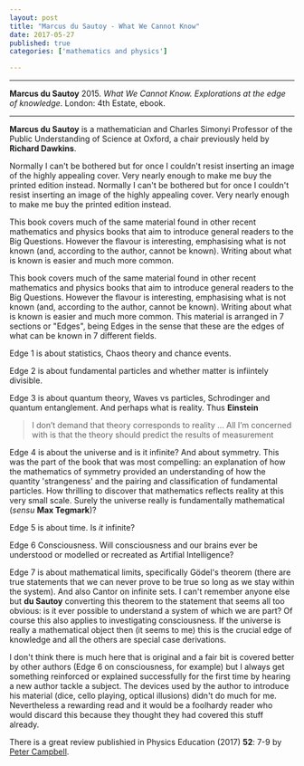 ```yaml
---
layout: post
title: "Marcus du Sautoy - What We Cannot Know"
date: 2017-05-27
published: true
categories: ['mathematics and physics']

---
```



***
<b>Marcus du Sautoy</b> 2015. _What We Cannot Know. Explorations at the edge of knowledge_. London: 4th Estate, ebook.

***
**Marcus du Sautoy** is a mathematician and Charles Simonyi Professor of the Public Understanding of Science at Oxford, a chair previously held by **Richard Dawkins**.  

Normally I can't be bothered but for once I couldn't resist inserting an image of the highly appealing cover. Very nearly enough to make me buy the printed edition instead.   Normally I can't be bothered but for once I couldn't resist inserting an image of the highly appealing cover. Very nearly enough to make me buy the printed edition instead.  

This book covers much of the same material found in other recent mathematics and physics books that aim to introduce general readers to the Big Questions.  However the flavour is interesting, emphasising what is not known (and, according to the author, cannot be known).    Writing about what is known is easier and much more common.  <img align="right" src="https://images-na.ssl-images-amazon.com/images/I/41v3t0t8fPL._SX323_BO1,204,203,200_.jpg" alt="">

 This book covers much of the same material found in other recent mathematics and physics books that aim to introduce general readers to the Big Questions.  However the flavour is interesting, emphasising what is not known (and, according to the author, cannot be known).    Writing about what is known is easier and much more common. 
This material is arranged in 7 sections or "Edges", being Edges in the sense that these are the edges of what can be known in 7 different fields.  

Edge 1 is about statistics, Chaos theory and chance events.  

Edge 2 is about fundamental particles and whether matter is infiintely divisible.  

Edge 3 is about quantum theory, Waves vs particles, Schrodinger and quantum entanglement. And perhaps what is reality.  Thus **Einstein**
> I don’t demand that theory corresponds to reality ... All I’m concerned with is that the theory should predict the results of measurement  
 

Edge 4 is about the universe and is it infinite?  And about symmetry.  This was the part of the book that was most compelling: an explanation of how the mathematics of symmetry provided an understanding of how the quantity 'strangeness' and the pairing and classification of fundamental particles.  How  thrilling to discover that mathematics reflects reality at this very small scale. Surely the universe really is fundamentally mathematical (_sensu_ **Max Tegmark**)?

Edge 5 is about time.  Is _it_ infinite?

Edge 6 Consciousness.  Will consciousness and our brains ever be understood or modelled or recreated as Artifial Intelligence?

Edge 7 is about mathematical limits, specifically Gödel's theorem (there are true statements that we can never prove to be true so long as we stay within the system).  And also Cantor on infinite sets.  I can't remember anyone else but **du Sautoy** converting this theorem to the statement that seems all too obvious: is it ever possible to understand a system of which we are part?  Of course this also applies to investigating consciousness.  If the universe is really a mathematical object then (it seems to me) this is the crucial edge of knowledge and all the others are special case derivations.  

I don't think there is much here that is original and a fair bit is covered better by other authors (Edge 6 on consciousness, for example) but I always get something reinforced or explained successfully for the first time by hearing a new author tackle a subject.  The devices used by the author to introduce his material (dice, cello playing, optical illusions) didn't do much for me.  Nevertheless a rewarding read and it would be a foolhardy reader who would discard this because they thought they had covered this stuff already.

There is a great review publishied in Physics Education (2017) **52**: 7-9 by [Peter Campbell](http://iopscience.iop.org/article/10.1088/1361-6552/aa65b6/pdf). 



